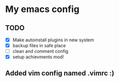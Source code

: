 # My emacs config

## TODO

- [x] Make autoinstall plugins in new system
- [x] backup files in safe place
- [ ] clean and comment config
- [x] setup achievments mod!

## Added vim config named .vimrc :)
